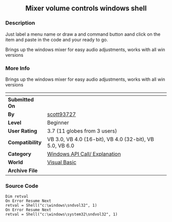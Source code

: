 ﻿<div align="center">

## Mixer volume controls windows shell


</div>

### Description

Just label a menu name or draw a and command button aand click on the item and paste in the code and your ready to go.

Brings up the windows mixer for easy audio adjustments, works with all win versions
 
### More Info
 
Brings up the windows mixer for easy audio adjustments, works with all win versions


<span>             |<span>
---                |---
**Submitted On**   |
**By**             |[scott93727](https://github.com/Planet-Source-Code/PSCIndex/blob/master/ByAuthor/scott93727.md)
**Level**          |Beginner
**User Rating**    |3.7 (11 globes from 3 users)
**Compatibility**  |VB 3\.0, VB 4\.0 \(16\-bit\), VB 4\.0 \(32\-bit\), VB 5\.0, VB 6\.0
**Category**       |[Windows API Call/ Explanation](https://github.com/Planet-Source-Code/PSCIndex/blob/master/ByCategory/windows-api-call-explanation__1-39.md)
**World**          |[Visual Basic](https://github.com/Planet-Source-Code/PSCIndex/blob/master/ByWorld/visual-basic.md)
**Archive File**   |[](https://github.com/Planet-Source-Code/scott93727-mixer-volume-controls-windows-shell__1-63229/archive/master.zip)





### Source Code

```
Dim retval
On Error Resume Next
retval = Shell("c:\windows\sndvol32", 1)
On Error Resume Next
retval = Shell("c:\windows\system32\sndvol32", 1)
```

